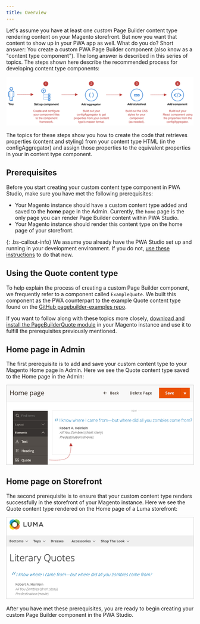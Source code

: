```yaml
---
title: Overview
---
```


Let's assume you have at least one _custom_ Page Builder content type rendering content on your Magento storefront. But now you want that content to show up in your PWA app as well. What do you do? Short answer: You create a custom PWA Page Builder component (also know as a "content type component"). The long answer is described in this series of topics. The steps shown here describe the recommended process for developing content type components:

![Overview of steps](OverviewSteps.svg)

The topics for these steps show you how to create the code that retrieves properties (content and styling) from your content type HTML (in the configAggregator) and assign those properties to the equivalent properties in your in content type component.

## Prerequisites

Before you start creating your custom content type component in PWA Studio, make sure you have met the following prerequisites:

-   Your Magento instance should have a custom content type added and saved to the **home** page in the Admin. Currently, the `home` page is the only page you can render Page Builder content within PWA Studio.
-   Your Magento instance should render this content type on the home page of your storefront.

{: .bs-callout-info}
We assume you already have the PWA Studio set up and running in your development environment. If you do not, [use these instructions][] to do that now.

## Using the Quote content type

To help explain the process of creating a custom Page Builder component, we frequently refer to a component called `ExampleQuote`. We built this component as the PWA counterpart to the example Quote content type found on the [GitHub pagebuilder-examples repo][].

If you want to follow along with these topics more closely, [download and install the PageBuilderQuote module][] in your Magento instance and use it to fulfill the prerequisites previously mentioned.

## Home page in Admin

The first prerequisite is to add and save your custom content type to your Magento Home page in Admin. Here we see the Quote content type saved to the Home page in the Admin:

![PageBuilderQuote in Admin](PageBuilderQuoteAdmin.png)

## Home page on Storefront

The second prerequisite is to ensure that your custom content type renders successfully in the storefront of your Magento instance. Here we see the Quote content type rendered on the Home page of a Luma storefront:

![PageBuilderQuote on Storefront](PageBuilderQuoteStorefront.png)

After you have met these prerequisites, you are ready to begin creating your custom Page Builder component in the PWA Studio.

[use these instructions]: <{{ site.baseurl }}{% link venia-pwa-concept/setup/index.md %}>

[download and install the pagebuilderquote module]: https://github.com/magento-devdocs/pagebuilder-examples/tree/master/Example/PageBuilderQuote

[github pagebuilder-examples repo]: https://github.com/magento-devdocs/pagebuilder-examples/tree/master/Example/PageBuilderQuote
